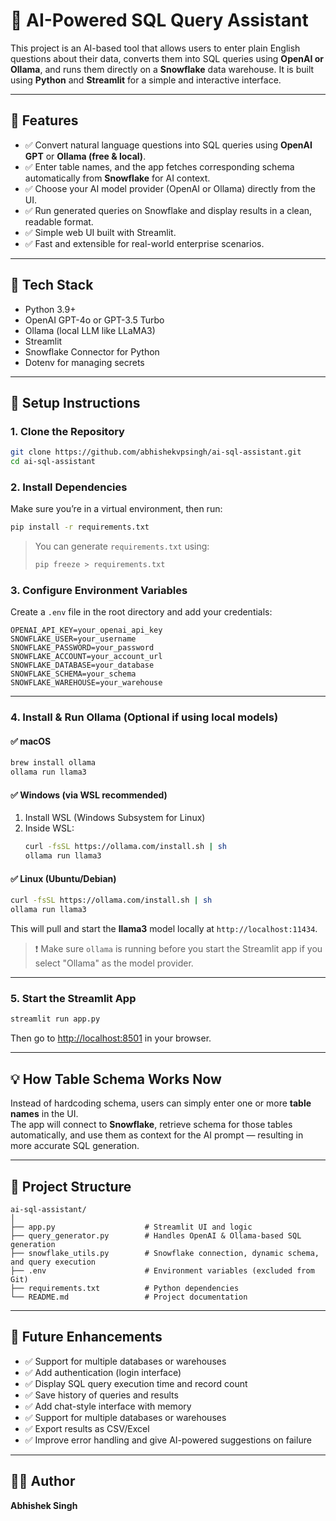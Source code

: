 # 💬 AI-Powered SQL Query Assistant

This project is an AI-based tool that allows users to enter plain English questions about their data, converts them into SQL queries using **OpenAI or Ollama**, and runs them directly on a **Snowflake** data warehouse. It is built using **Python** and **Streamlit** for a simple and interactive interface.

---

## 📌 Features

- ✅ Convert natural language questions into SQL queries using **OpenAI GPT** or **Ollama (free & local)**.
- ✅ Enter table names, and the app fetches corresponding schema automatically from **Snowflake** for AI context.
- ✅ Choose your AI model provider (OpenAI or Ollama) directly from the UI.
- ✅ Run generated queries on Snowflake and display results in a clean, readable format.
- ✅ Simple web UI built with Streamlit.
- ✅ Fast and extensible for real-world enterprise scenarios.

---

## 🧠 Tech Stack

- Python 3.9+
- OpenAI GPT-4o or GPT-3.5 Turbo
- Ollama (local LLM like LLaMA3)
- Streamlit
- Snowflake Connector for Python
- Dotenv for managing secrets

---

## 🚀 Setup Instructions

### 1. Clone the Repository

```bash
git clone https://github.com/abhishekvpsingh/ai-sql-assistant.git
cd ai-sql-assistant
```

### 2. Install Dependencies

Make sure you’re in a virtual environment, then run:

```bash
pip install -r requirements.txt
```

> You can generate `requirements.txt` using:
> ```bash
> pip freeze > requirements.txt
> ```

### 3. Configure Environment Variables

Create a `.env` file in the root directory and add your credentials:

```
OPENAI_API_KEY=your_openai_api_key
SNOWFLAKE_USER=your_username
SNOWFLAKE_PASSWORD=your_password
SNOWFLAKE_ACCOUNT=your_account_url
SNOWFLAKE_DATABASE=your_database
SNOWFLAKE_SCHEMA=your_schema
SNOWFLAKE_WAREHOUSE=your_warehouse
```

---

### 4. Install & Run Ollama (Optional if using local models)

#### ✅ macOS

```bash
brew install ollama
ollama run llama3
```

#### ✅ Windows (via WSL recommended)

1. Install WSL (Windows Subsystem for Linux)
2. Inside WSL:
   ```bash
   curl -fsSL https://ollama.com/install.sh | sh
   ollama run llama3
   ```

#### ✅ Linux (Ubuntu/Debian)

```bash
curl -fsSL https://ollama.com/install.sh | sh
ollama run llama3
```

This will pull and start the **llama3** model locally at `http://localhost:11434`.

> ❗ Make sure `ollama` is running before you start the Streamlit app if you select "Ollama" as the model provider.

---

### 5. Start the Streamlit App

```bash
streamlit run app.py
```

Then go to [http://localhost:8501](http://localhost:8501) in your browser.

---

## 💡 How Table Schema Works Now

Instead of hardcoding schema, users can simply enter one or more **table names** in the UI.  
The app will connect to **Snowflake**, retrieve schema for those tables automatically, and use them as context for the AI prompt — resulting in more accurate SQL generation.

---

## 📂 Project Structure

```
ai-sql-assistant/
│
├── app.py                    # Streamlit UI and logic
├── query_generator.py        # Handles OpenAI & Ollama-based SQL generation
├── snowflake_utils.py        # Snowflake connection, dynamic schema, and query execution
├── .env                      # Environment variables (excluded from Git)
├── requirements.txt          # Python dependencies
└── README.md                 # Project documentation
```

---

## 🔧 Future Enhancements

- ✅ Support for multiple databases or warehouses
- ✅ Add authentication (login interface)
- ✅ Display SQL query execution time and record count
- ✅ Save history of queries and results
- ✅ Add chat-style interface with memory
- ✅ Support for multiple databases or warehouses
- ✅ Export results as CSV/Excel
- ✅ Improve error handling and give AI-powered suggestions on failure

---

## 👨‍💻 Author

**Abhishek Singh**

